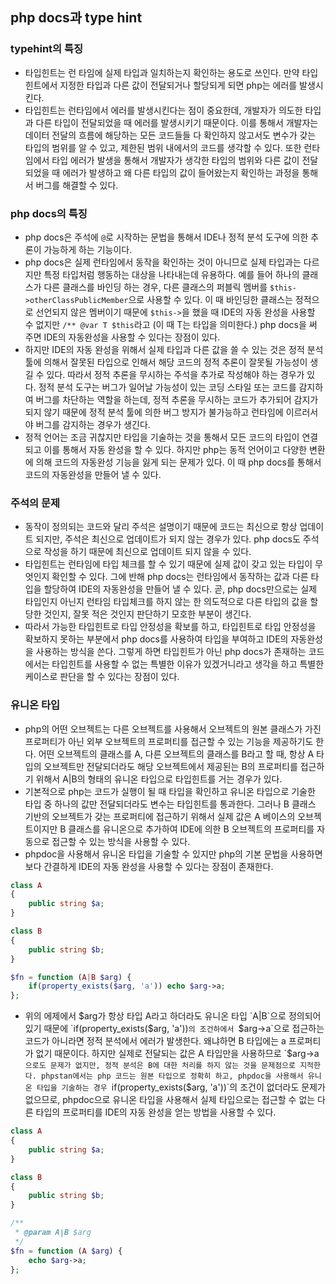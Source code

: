 ## php docs과 type hint

### typehint의 특징
- 타입힌트는 런 타임에 실제 타입과 일치하는지 확인하는 용도로 쓰인다. 만약 타입힌트에서 지정한 타입과 다른 값이 전달되거나 할당되게 되면 php는 에러를 발생시킨다.
- 타입힌트는 런타임에서 에러를 발생시킨다는 점이 중요한데, 개발자가 의도한 타입과 다른 타입이 전달되었을 때 에러를 발생시키기 때문이다. 이를 통해서 개발자는 데이터 전달의 흐름에 해당하는 모든 코드들들 다 확인하지 않고서도 변수가 갖는 타입의 범위를 알 수 있고, 제한된 범위 내에서의 코드를 생각할 수 있다. 또한 런타임에서 타입 에러가 발생을 통해서 개발자가 생각한 타입의 범위와 다른 값이 전달되었을 때 에러가 발생하고 왜 다른 타입의 값이 들어왔는지 확인하는 과정을 통해서 버그를 해결할 수 있다.

### php docs의 특징
- php docs은 주석에 `@`로 시작하는 문법을 통해서 IDE나 정적 분석 도구에 의한 추론이 가능하게 하는 기능이다.
- php docs은 실제 런타임에서 동작을 확인하는 것이 아니므로 실제 타입과는 다르지만 특정 타입처럼 행동하는 대상을 나타내는데 유용하다. 예를 들어 하나의 클래스가 다른 클래스를 바인딩 하는 경우, 다른 클래스의 퍼블릭 멤버를 `$this->otherClassPublicMember`으로 사용할 수 있다. 이 때 바인딩한 클래스는 정적으로 선언되지 않은 멤버이기 때문에 `$this->`을 했을 때 IDE의 자동 완성을 사용할 수 없지만 `/** @var T $this`라고 (이 때 T는 타입을 의미한다.) php docs을 써 주면 IDE의 자동완성을 사용할 수 있다는 장점이 있다.
- 하지만 IDE의 자동 완성을 위해서 실제 타입과 다른 값을 쓸 수 있는 것은 정적 분석 툴에 의해서 잘못된 타입으로 인해서 해당 코드의 정적 추론이 잘못될 가능성이 생길 수 있다. 따라서 정적 추론을 무시하는 주석을 추가로 작성해야 하는 경우가 있다. 정적 분석 도구는 버그가 일어날 가능성이 있는 코딩 스타일 또는 코드를 감지하여 버그를 차단하는 역할을 하는데, 정적 추론을 무시하는 코드가 추가되어 감지가 되지 않기 때문에 정적 분석 툴에 의한 버그 방지가 불가능하고 런타임에 이르러서야 버그를 감지하는 경우가 생긴다.
- 정적 언어는 조금 귀찮지만 타입을 기술하는 것을 통해서 모든 코드의 타입이 연결되고 이를 통해서 자동 완성을 할 수 있다. 하지만 php는 동적 언어이고 다양한 변환에 의해 코드의 자동완성 기능을 잃게 되는 문제가 있다. 이 때 php docs를 통해서 코드의 자동완성을 만들어 낼 수 있다.

### 주석의 문제
- 동작이 정의되는 코드와 달리 주석은 설명이기 때문에 코드는 최신으로 항상 업데이트 되지만, 주석은 최신으로 업데이트가 되지 않는 경우가 있다. php docs도 주석으로 작성을 하기 때문에 최신으로 업데이트 되지 않을 수 있다.
- 타입힌트는 런타임에 타입 체크를 할 수 있기 때문에 실제 값이 갖고 있는 타입이 무엇인지 확인할 수 있다. 그에 반해 php docs는 런타임에서 동작하는 값과 다른 타입을 할당하여 IDE의 자동완성을 만들어 낼 수 있다. 곧, php docs만으로는 실제 타입인지 아닌지 런타임 타입체크를 하지 않는 한 의도적으로 다른 타입의 값을 할당한 것인지, 잘못 적은 것인지 판단하기 모호한 부분이 생긴다.
- 따라서 가능한 타입힌트로 타입 안정성을 확보를 하고, 타입힌트로 타입 안정성을 확보하지 못하는 부분에서 php docs를 사용하여 타입을 부여하고 IDE의 자동완성을 사용하는 방식을 쓴다. 그렇게 하면 타입힌트가 아닌 php docs가 존재하는 코드에서는 타입힌트를 사용할 수 없는 특별한 이유가 있겠거니라고 생각을 하고 특별한 케이스로 판단을 할 수 있다는 장점이 있다.

### 유니온 타입
- php의 어떤 오브젝트는 다른 오브젝트를 사용해서 오브젝트의 원본 클래스가 가진 프로퍼티가 아닌 외부 오브젝트의 프로퍼티를 접근할 수 있는 기능을 제공하기도 한다. 어떤 오브젝트의 클래스를 A, 다른 오브젝트의 클래스를 B라고 할 때, 항상 A 타입의 오브젝트만 전달되더라도 해당 오브젝트에서 제공된는 B의 프로퍼티를 접근하기 위해서 A|B의 형태의 유니온 타입으로 타입힌트를 거는 경우가 있다.
- 기본적으로 php는 코드가 실행이 될 때 타입을 확인하고 유니온 타입으로 기술한 타입 중 하나의 값만 전달되더라도 변수는 타입힌트를 통과한다. 그러나 B 클래스 기반의 오브젝트가 갖는 프로퍼티에 접근하기 위해서 실제 값은 A 베이스의 오브젝트이지만 B 클래스를 유니온으로 추가하여 IDE에 의한 B 오브젝트의 프로퍼티를 자동으로 접근할 수 있는 방식을 사용할 수 있다.
- phpdoc을 사용해서 유니온 타입을 기술할 수 있지만 php의 기본 문법을 사용하면 보다 간결하게 IDE의 자동 완성을 사용할 수 있다는 장점이 존재한다.
```php
class A
{
	public string $a;
}

class B
{
	public string $b;
}

$fn = function (A|B $arg) {
	if(property_exists($arg, 'a')) echo $arg->a;
};
```
- 위의 에제에서 $arg가 항상 타입 A라고 하더라도 유니온 타입 `A|B`으로 정의되어 있기 때문에 `if(property_exists($arg, 'a'))`의 조건하에서 `$arg->a`으로 접근하는 코드가 아니라면 정적 분석에서 에러가 발생한다. 왜냐하면 B 타입에는 a 프로퍼티가 없기 때문이다. 하지만 실제로 전달되는 값은 A 타입만을 사용하므로 `$arg->a`으로도 문제가 없지만, 정적 분석은 B에 대한 처리를 하지 않는 것을 문제점으로 지적한다. phpstan에서는 php 코드는 원본 타입으로 정확히 하고, phpdoc을 사용해서 유니온 타입을 기술하는 경우 `if(property_exists($arg, 'a'))`의 조건이 없더라도 문제가 없으므로, phpdoc으로 유니온 타입을 사용해서 실제 타입으로는 접근할 수 없는 다른 타입의 프로퍼티를 IDE의 자동 완성을 얻는 방법을 사용할 수 있다.
```php
class A
{
	public string $a;
}

class B
{
	public string $b;
}

/**
 * @param A|B $arg
 */
$fn = function (A $arg) {
	echo $arg->a;
};
```

